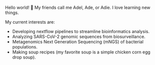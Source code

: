 Hello world! :wave: My friends call me Adel, Ade, or Adie. I love learning new things.

My current interests are:
- Developing nextflow pipelines to streamline bioinformatics analysis.
- Analyzing SARS-CoV-2 genomic sequences from biosurveillance.
- Metagenomics Next Generation Sequencing (mNGS) of bacterial populations.
- Making soup recipes (my favorite soup is a simple chicken corn egg drop soup).
